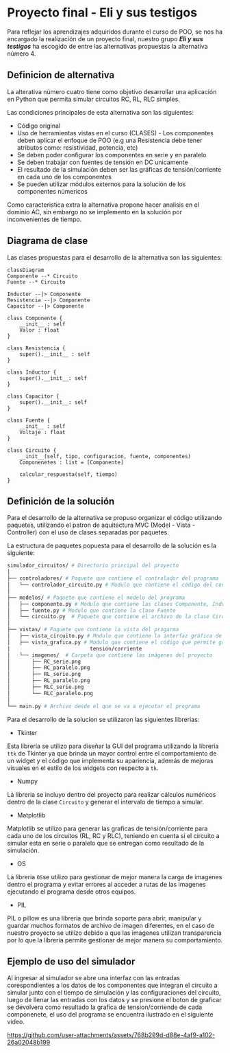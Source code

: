 # Proyecto final - Eli y sus testigos
Para reflejar los aprendizajes adquiridos durante el curso de POO, se nos ha encargado la realización de un proyecto final, nuestro grupo **_Eli y sus testigos_** ha escogido de entre las alternativas propuestas la alternativa número 4.

## Definicion de alternativa
La alterativa número cuatro tiene como objetivo desarrollar una aplicación en Python que permita simular circuitos RC, RL, RLC simples.

Las condiciones principales de esta alternativa son las siguientes:
 + Código original
 + Uso de herramientas vistas en el curso (CLASES) - Los componentes deben aplicar el enfoque de POO (e.g una Resistencia debe tener atributos como: resistividad, potencia, etc)
 + Se deben poder configurar los componentes en serie y en paralelo
 + Se deben trabajar con fuentes de tensión en DC unicamente
 + El resultado de la simulación deben ser las gráficas de tensión/corriente en cada uno de los componentes 
 + Se pueden utilizar módulos externos para la solución de los componentes númericos

Como caracteristica extra la alternativa propone hacer analisis en el dominio AC, sin embargo no se implemento en la solución por inconvenientes de tiempo.

## Diagrama de clase
Las clases propuestas para el desarrollo de la alternativa son las siguientes:
```mermaid
classDiagram
Componente --* Circuito
Fuente --* Circuito

Inductor --|> Componente
Resistencia --|> Componente
Capacitor --|> Componente

class Componente {
    __init__ : self
    Valor : float
}

class Resistencia {
    super().__init__ : self
}

class Inductor {
    super().__init__: self
}

class Capacitor {
    super().__init__: self
}

class Fuente {
    __init__ : self
    Voltaje : float
}

class Circuito {
    __init__(self, tipo, configuracion, fuente, componentes)
    Componenetes : list = [Componente]

    calcular_respuesta(self, tiempo)
}
```
## Definición de la solución
Para el desarrollo de la alternativa se propuso organizar el código utilizando paquetes, utilizando el patron de aquitectura MVC (Model - Vista - Controller) con el uso de clases separadas por paquetes.

La estructura de paquetes popuesta para el desarrollo de la solución es la siguiente:

```bash
simulador_circuitos/ # Directorio principal del proyecto
│
├── controladores/ # Paquete que contiene el controlador del programa
│   └── controlador_circuito.py # Modulo que contiene el código del controlador
│
├── modelos/ # Paquete que contiene el modelo del programa
│   ├── componente.py # Modulo que contiene las clases Componente, Inductancia, Capacitancia y Resistencia
│   ├── fuente.py # Modulo que contiene la clase Fuente
│   └── circuito.py  # Paquete que contiene el archivo de la clase Circuito
│
├── vistas/ # Paquete que contiene la vista del progarma
│   ├── vista_circuito.py # Modulo que contiene la interfaz gráfica de usuario
│   ├── vista_grafica.py # Modulo que contiene el código que permite graficar las graficas de
|                          tensión/corriente
│   └── imagenes/  # Carpeta que contiene las imágenes del proyecto
│       ├── RC_serie.png
│       ├── RC_paralelo.png
│       ├── RL_serie.png
│       ├── RL_paralelo.png
│       ├── RLC_serie.png
│       └── RLC_paralelo.png
│
└── main.py # Archivo desde el que se va a ejecutar el programa
```
Para el desarrollo de la solucion se utilizaron las siguientes librerias:
- Tkinter

Esta libreria se utilizo para diseñar la GUI del programa utilizando la libreria `ttk` de Tkinter ya que brinda un mayor control entre el comportamiento de un widget y el código que implementa su apariencia, además de mejoras visuales en el estilo de los widgets con respecto a `tk`.

- Numpy

La libreria se incluyo dentro del proyecto para realizar cálculos numéricos dentro de la clase `Circuito` y generar el intervalo de tiempo a simular.
 
- Matplotlib

Matplotlib se utilizo para generar las graficas de tensión/corriente para cada uno de los circuitos (RL, RC y RLC), teniendo en cuenta si el circuito a simular esta en serie o paralelo
que se entregan como resultado de la simulación.

- OS

La libreria `OS`se utilizo para gestionar de mejor manera la carga de imagenes dentro el programa y evitar errores al acceder a rutas de las imagenes ejecutando el programa
desde otros equipos.

- PIL

PIL o pillow es una libreria que brinda soporte para abrir, manipular y guardar muchos formatos de archivo de imagen diferentes, en el caso de nuestro proyecto se utilizo debido a
que las imagenes utilizan transparencia por lo que la libreria permite gestionar de mejor manera su comportamiento.

## Ejemplo de uso del simulador
Al ingresar al simulador se abre una interfaz con las entradas corespondientes a los datos de los componentes que integran el circuito a simular junto con el tiempo de simulación y las configuraciones del circuito, luego de llenar las entradas con los datos y se presione el boton de graficar se devolvera como resultado la grafica de tension/corriende de cada componenete, el uso del programa se encuentra ilustrado en el siguiente video.

https://github.com/user-attachments/assets/768b299d-d88e-4af9-a102-26a02048b199

